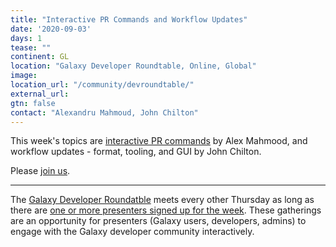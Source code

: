 ```yaml
---
title: "Interactive PR Commands and Workflow Updates"
date: '2020-09-03'
days: 1
tease: ""
continent: GL
location: "Galaxy Developer Roundtable, Online, Global"
image: 
location_url: "/community/devroundtable/"
external_url:
gtn: false
contact: "Alexandru Mahmoud, John Chilton"
---
```


This week's topics are [interactive PR commands](https://github.com/almahmoud/galaxy/pull/9) by Alex Mahmood, and workflow updates - format, tooling, and GUI by John Chilton.

Please [join us](https://calendar.google.com/calendar/embed?src=36q4nj52l0ps2l7jt1t4srl9e0%40group.calendar.google.com).

---

The [Galaxy Developer Roundatble](/community/devroundtable/) meets every other Thursday as long as there are [one or more presenters signed up for the week](https://bit.ly/gxdevroundtablepresent).  These gatherings are an opportunity for presenters (Galaxy users, developers, admins) to engage with the Galaxy developer community interactively. 
